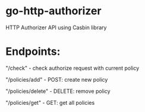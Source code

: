 # go-http-authorizer
HTTP Authorizer API using Casbin library

# Endpoints:
"/check" - check authorize request with current policy

"/policies/add" - POST: create new policy

"/policies/delete" - DELETE: remove policy

"/policies/get" - GET: get all policies
